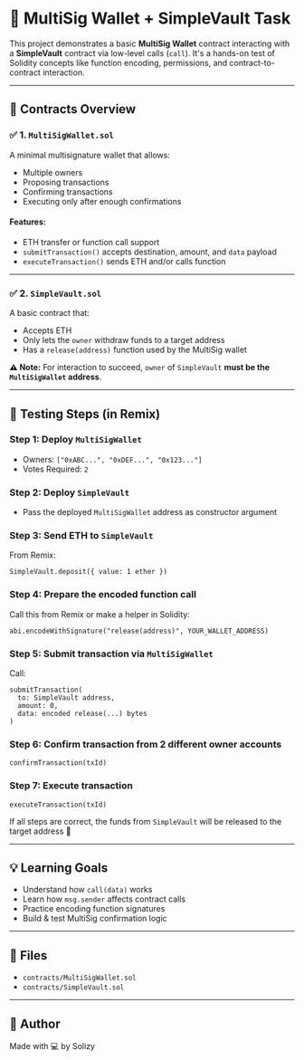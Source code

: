 # 🔐 MultiSig Wallet + SimpleVault Task

This project demonstrates a basic **MultiSig Wallet** contract interacting with a **SimpleVault** contract via low-level calls (`call`). It's a hands-on test of Solidity concepts like function encoding, permissions, and contract-to-contract interaction.

---

## 📆 Contracts Overview

### ✅ 1. `MultiSigWallet.sol`

A minimal multisignature wallet that allows:

* Multiple owners
* Proposing transactions
* Confirming transactions
* Executing only after enough confirmations

#### Features:

* ETH transfer or function call support
* `submitTransaction()` accepts destination, amount, and `data` payload
* `executeTransaction()` sends ETH and/or calls function

---

### ✅ 2. `SimpleVault.sol`

A basic contract that:

* Accepts ETH
* Only lets the `owner` withdraw funds to a target address
* Has a `release(address)` function used by the MultiSig wallet

**⚠️ Note:** For interaction to succeed, `owner` of `SimpleVault` **must be the `MultiSigWallet` address**.

---

## 🥪 Testing Steps (in Remix)

### Step 1: Deploy `MultiSigWallet`

* Owners: `["0xABC...", "0xDEF...", "0x123..."]`
* Votes Required: `2`

### Step 2: Deploy `SimpleVault`

* Pass the deployed `MultiSigWallet` address as constructor argument

### Step 3: Send ETH to `SimpleVault`

From Remix:

```solidity
SimpleVault.deposit({ value: 1 ether })
```

### Step 4: Prepare the encoded function call

Call this from Remix or make a helper in Solidity:

```solidity
abi.encodeWithSignature("release(address)", YOUR_WALLET_ADDRESS)
```

### Step 5: Submit transaction via `MultiSigWallet`

Call:

```solidity
submitTransaction(
  to: SimpleVault address,
  amount: 0,
  data: encoded release(...) bytes
)
```

### Step 6: Confirm transaction from 2 different owner accounts

```solidity
confirmTransaction(txId)
```

### Step 7: Execute transaction

```solidity
executeTransaction(txId)
```

If all steps are correct, the funds from `SimpleVault` will be released to the target address 🎉

---

## 💡 Learning Goals

* Understand how `call(data)` works
* Learn how `msg.sender` affects contract calls
* Practice encoding function signatures
* Build & test MultiSig confirmation logic

---

## 📁 Files

* `contracts/MultiSigWallet.sol`
* `contracts/SimpleVault.sol`

---

## 🔗 Author

Made with 💻 by Solizy
